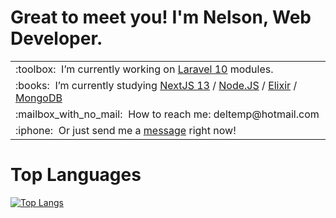 # Great to meet you! I'm Nelson, Web Developer.
<table>
  <tr>
    <td>:toolbox:&nbsp;&nbsp;I’m currently working on <a href="https://laravel.com/docs/10.x">Laravel 10</a> modules.</td>
  </tr>
  <tr>
    <td>
      :books:&nbsp;&nbsp;I’m currently studying 
      <a href="https://nextjs.org/docs">NextJS 13</a> / 
      <a href="https://nodejs.org/en/docs">Node.JS</a> / 
      <a href="https://elixir-lang.org/docs.html">Elixir</a> / 
      <a href="https://www.mongodb.com/docs/">MongoDB</a>
    </td>
  </tr>
  <tr>
    <td>:mailbox_with_no_mail:&nbsp;&nbsp;How to reach me: deltemp@hotmail.com</td>
  </tr>
  <tr>
    <td>:iphone:&nbsp;&nbsp;Or just send me a <a href="https://wa.me/5514998651969?text=Hi%21%20I%27ve%20found%20you%20on%20GitHub%21">message</a> right now!</td>
  </tr>
</table>

# Top Languages
[![Top Langs](https://github-readme-stats.vercel.app/api/top-langs/?username=deltemp&layout=compact)](https://github.com/anuraghazra/github-readme-stats)
